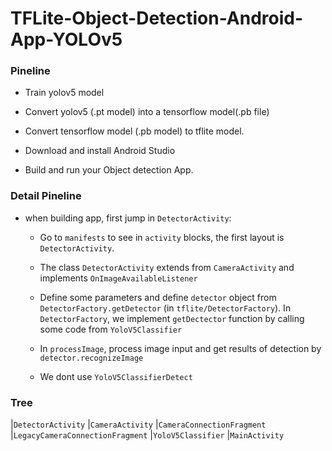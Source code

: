 # TFLite-Object-Detection-Android-App-YOLOv5

### Pineline

- Train yolov5 model

- Convert yolov5 (.pt model) into a tensorflow model(.pb file)

- Convert tensorflow model (.pb model) to tflite model.

- Download and install Android Studio

- Build and run your Object detection App.

### Detail Pineline

- when building app, first jump in `DetectorActivity`:
    - Go to `manifests` to see in `activity` blocks, the first layout is `DetectorActivity`.
    - The class `DetectorActivity` extends from `CameraActivity` and implements `OnImageAvailableListener`
    - Define some parameters and define `detector` object from `DetectorFactory.getDetector` (in `tflite/DetectorFactory`). In `DetectorFactory`, we implement `getDectector` function by calling some code from `YoloV5Classifier`
    - In `processImage`, process image input and get results of detection by `detector.recognizeImage`
        
    - We dont use `YoloV5ClassifierDetect`

### Tree

|`DetectorActivity` 
        |`CameraActivity`
                |`CameraConnectionFragment` 
                |`LegacyCameraConnectionFragment`
        |`YoloV5Classifier`
                |`MainActivity`